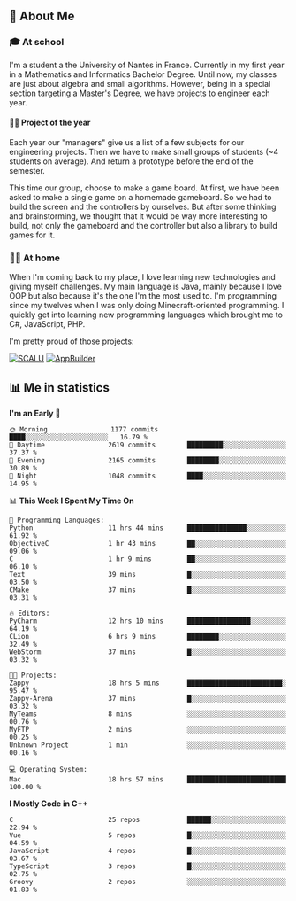 ## 👀 About Me

### 🎓 At school

I'm a student a the University of Nantes in France. Currently in my first year in a Mathematics and Informatics Bachelor Degree. Until now, my classes are just about algebra and small algorithms. However, being in a special section targeting a Master's Degree, we have projects to engineer each year. 

#### 🔧🔬 Project of the year

Each year our "managers" give us a list of a few subjects for our engineering projects. Then we have to make small groups of students (~4 students on average). And return a prototype before the end of the semester.

This time our group, choose to make a game board. At first, we have been asked to make a single game on a homemade gameboard. So we had to build the screen and the controllers by ourselves. 
But after some thinking and brainstorming, we thought that it would be way more interesting to build, not only the gameboard and the controller but also a library to build games for it.

### 👨‍💻 At home

When I'm coming back to my place, I love learning new technologies and giving myself challenges. My main language is Java, mainly because I love OOP but also because it's the one I'm the most used to. I'm programming since my twelves when I was only doing Minecraft-oriented programming.  I quickly get into learning new programming languages which brought me to C#, JavaScript, PHP. 

I'm pretty proud of those projects:

[![SCALU](https://github-readme-stats.vercel.app/api/pin?username=renardfute&repo=SCALU)](https://github.com/renardfute/scalu)
[![AppBuilder](https://github-readme-stats.vercel.app/api/pin?username=pulsedev2&repo=AppBuilder)](https://github.com/pulsedev2/AppBuilder)

## 📊 Me in statistics
<!--START_SECTION:waka-->
**I'm an Early 🐤** 

```text
🌞 Morning                1177 commits        ████░░░░░░░░░░░░░░░░░░░░░   16.79 % 
🌆 Daytime                2619 commits        █████████░░░░░░░░░░░░░░░░   37.37 % 
🌃 Evening                2165 commits        ████████░░░░░░░░░░░░░░░░░   30.89 % 
🌙 Night                  1048 commits        ████░░░░░░░░░░░░░░░░░░░░░   14.95 % 
```


📊 **This Week I Spent My Time On** 

```text
💬 Programming Languages: 
Python                   11 hrs 44 mins      ███████████████░░░░░░░░░░   61.92 % 
ObjectiveC               1 hr 43 mins        ██░░░░░░░░░░░░░░░░░░░░░░░   09.06 % 
C                        1 hr 9 mins         ██░░░░░░░░░░░░░░░░░░░░░░░   06.10 % 
Text                     39 mins             █░░░░░░░░░░░░░░░░░░░░░░░░   03.50 % 
CMake                    37 mins             █░░░░░░░░░░░░░░░░░░░░░░░░   03.31 % 

🔥 Editors: 
PyCharm                  12 hrs 10 mins      ████████████████░░░░░░░░░   64.19 % 
CLion                    6 hrs 9 mins        ████████░░░░░░░░░░░░░░░░░   32.49 % 
WebStorm                 37 mins             █░░░░░░░░░░░░░░░░░░░░░░░░   03.32 % 

🐱‍💻 Projects: 
Zappy                    18 hrs 5 mins       ████████████████████████░   95.47 % 
Zappy-Arena              37 mins             █░░░░░░░░░░░░░░░░░░░░░░░░   03.32 % 
MyTeams                  8 mins              ░░░░░░░░░░░░░░░░░░░░░░░░░   00.76 % 
MyFTP                    2 mins              ░░░░░░░░░░░░░░░░░░░░░░░░░   00.25 % 
Unknown Project          1 min               ░░░░░░░░░░░░░░░░░░░░░░░░░   00.16 % 

💻 Operating System: 
Mac                      18 hrs 57 mins      █████████████████████████   100.00 % 
```

**I Mostly Code in C++** 

```text
C                        25 repos            ██████░░░░░░░░░░░░░░░░░░░   22.94 % 
Vue                      5 repos             █░░░░░░░░░░░░░░░░░░░░░░░░   04.59 % 
JavaScript               4 repos             █░░░░░░░░░░░░░░░░░░░░░░░░   03.67 % 
TypeScript               3 repos             █░░░░░░░░░░░░░░░░░░░░░░░░   02.75 % 
Groovy                   2 repos             ░░░░░░░░░░░░░░░░░░░░░░░░░   01.83 % 
```




<!--END_SECTION:waka-->
